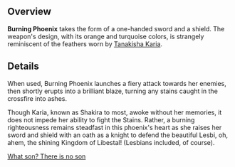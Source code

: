 <!-- title: Burning Phoenix -->
<!-- quote: No, no! I do not want to be known as the 'Burger Lady'! -->
<!-- chapters: -1 -->
<!-- images: (Kiara's first time wielding Burning Phoenix), (Burning Phoenix as viewed from the inventory), (Burning Phoenix's ability activated) -->
<!-- model: true -->

## Overview

**Burning Phoenix** takes the form of a one-handed sword and a shield. The weapon's design, with its orange and turquoise colors, is strangely reminiscent of the feathers worn by [Tanakisha Karia](#entry:kiara-entry).

## Details

When used, Burning Phoenix launches a fiery attack towards her enemies, then shortly erupts into a brilliant blaze, turning any stains caught in the crossfire into ashes.

Though Karia, known as Shakira to most, awoke without her memories, it does not impede her ability to fight the Stains. Rather, a burning righteousness remains steadfast in this phoenix's heart as she raises her sword and shield with an oath as a knight to defend the beautiful Lesbi, oh, ahem, the shining Kingdom of Libestal! (Lesbians included, of course).

[What son? There is no son](#embed:https://youtu.be/3cr3DLpyB60?t=13486)
